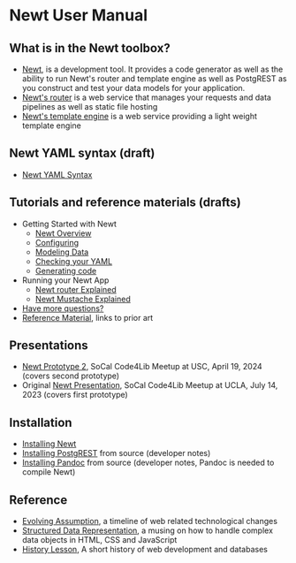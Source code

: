 
# Newt User Manual

## What is in the Newt toolbox?

- [Newt](newt.1.md), is a development tool. It provides a code generator as well as the ability to run Newt's router and template engine as well as PostgREST as you construct and test your data models for your application.
- [Newt's router](newtrouter.1.md) is a web service that manages your requests and data pipelines as well as static file hosting
- [Newt's template engine](newtmustache.1.md) is a web service providing a light weight template engine

## Newt YAML syntax (draft)

- [Newt YAML Syntax](newt_yaml_syntax.md)

## Tutorials and reference materials (drafts)

- Getting Started with Newt
    - [Newt Overview](newt_command_overview.md)
    - [Configuring](newt_config_explained.md)
    - [Modeling Data](newt_model_explained.md)
    - [Checking your YAML](newt_check_explained.md)
    - [Generating code](newt_generator_explained.md)
- Running your Newt App
    - [Newt router Explained](newtrouter_explained.md)
    - [Newt Mustache Explained](newtmustache_explained.md)
- [Have more questions?](more_questions.md)
- [Reference Material](reference_material.md), links to prior art

## Presentations

- [Newt Prototype 2](presentation2/), SoCal Code4Lib Meetup at USC, April 19, 2024 (covers second prototype)
- Original [Newt Presentation](presentation/), SoCal Code4Lib Meetup at UCLA, July 14, 2023 (covers first prototype)

## Installation

- [Installing Newt](INSTALL.md)
- [Installing PostgREST](INSTALL-PostgREST.md) from source (developer notes)
- [Installing Pandoc](INSTALL-Pandoc.md) from source (developer notes, Pandoc is needed to compile Newt)

## Reference

- [Evolving Assumption](evolving_assumptions.md), a timeline of web related technological changes
- [Structured Data Representation](structured_data_representation.md), a musing on how to handle complex data objects in HTML, CSS and JavaScript
- [History Lesson](history_lesson.md), A short history of web development and databases
